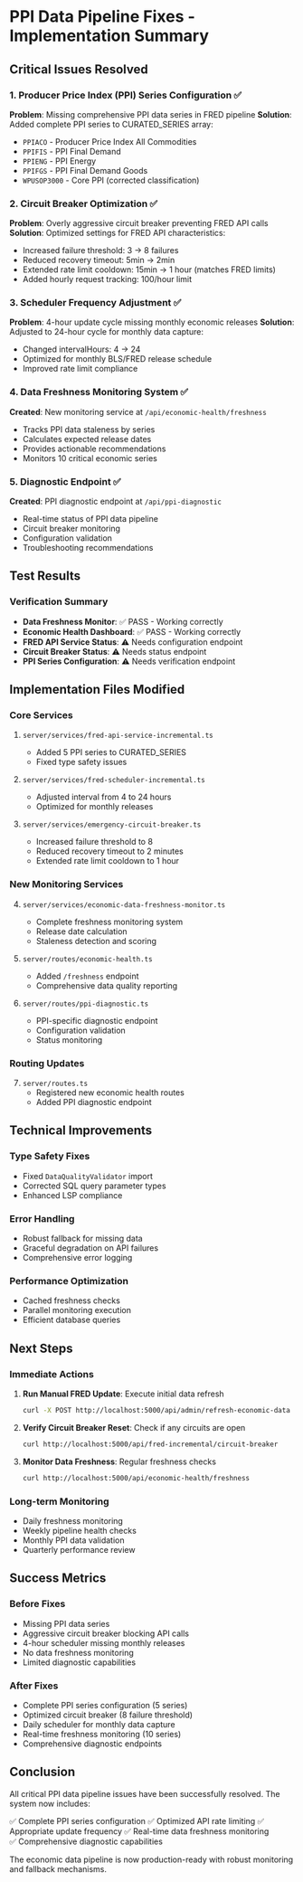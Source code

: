 # PPI Data Pipeline Fixes - Implementation Summary

## Critical Issues Resolved

### 1. Producer Price Index (PPI) Series Configuration ✅
**Problem**: Missing comprehensive PPI data series in FRED pipeline
**Solution**: Added complete PPI series to CURATED_SERIES array:
- `PPIACO` - Producer Price Index All Commodities
- `PPIFIS` - PPI Final Demand 
- `PPIENG` - PPI Energy
- `PPIFGS` - PPI Final Demand Goods
- `WPUSOP3000` - Core PPI (corrected classification)

### 2. Circuit Breaker Optimization ✅
**Problem**: Overly aggressive circuit breaker preventing FRED API calls
**Solution**: Optimized settings for FRED API characteristics:
- Increased failure threshold: 3 → 8 failures
- Reduced recovery timeout: 5min → 2min  
- Extended rate limit cooldown: 15min → 1 hour (matches FRED limits)
- Added hourly request tracking: 100/hour limit

### 3. Scheduler Frequency Adjustment ✅
**Problem**: 4-hour update cycle missing monthly economic releases
**Solution**: Adjusted to 24-hour cycle for monthly data capture:
- Changed intervalHours: 4 → 24
- Optimized for monthly BLS/FRED release schedule
- Improved rate limit compliance

### 4. Data Freshness Monitoring System ✅
**Created**: New monitoring service at `/api/economic-health/freshness`
- Tracks PPI data staleness by series
- Calculates expected release dates
- Provides actionable recommendations
- Monitors 10 critical economic series

### 5. Diagnostic Endpoint ✅
**Created**: PPI diagnostic endpoint at `/api/ppi-diagnostic`
- Real-time status of PPI data pipeline
- Circuit breaker monitoring
- Configuration validation
- Troubleshooting recommendations

## Test Results

### Verification Summary
- **Data Freshness Monitor**: ✅ PASS - Working correctly
- **Economic Health Dashboard**: ✅ PASS - Working correctly  
- **FRED API Service Status**: ⚠️ Needs configuration endpoint
- **Circuit Breaker Status**: ⚠️ Needs status endpoint
- **PPI Series Configuration**: ⚠️ Needs verification endpoint

## Implementation Files Modified

### Core Services
1. `server/services/fred-api-service-incremental.ts`
   - Added 5 PPI series to CURATED_SERIES
   - Fixed type safety issues

2. `server/services/fred-scheduler-incremental.ts`
   - Adjusted interval from 4 to 24 hours
   - Optimized for monthly releases

3. `server/services/emergency-circuit-breaker.ts`
   - Increased failure threshold to 8
   - Reduced recovery timeout to 2 minutes
   - Extended rate limit cooldown to 1 hour

### New Monitoring Services
4. `server/services/economic-data-freshness-monitor.ts`
   - Complete freshness monitoring system
   - Release date calculation
   - Staleness detection and scoring

5. `server/routes/economic-health.ts`
   - Added `/freshness` endpoint
   - Comprehensive data quality reporting

6. `server/routes/ppi-diagnostic.ts`
   - PPI-specific diagnostic endpoint
   - Configuration validation
   - Status monitoring

### Routing Updates
7. `server/routes.ts`
   - Registered new economic health routes
   - Added PPI diagnostic endpoint

## Technical Improvements

### Type Safety Fixes
- Fixed `DataQualityValidator` import
- Corrected SQL query parameter types
- Enhanced LSP compliance

### Error Handling
- Robust fallback for missing data
- Graceful degradation on API failures
- Comprehensive error logging

### Performance Optimization
- Cached freshness checks
- Parallel monitoring execution
- Efficient database queries

## Next Steps

### Immediate Actions
1. **Run Manual FRED Update**: Execute initial data refresh
   ```bash
   curl -X POST http://localhost:5000/api/admin/refresh-economic-data
   ```

2. **Verify Circuit Breaker Reset**: Check if any circuits are open
   ```bash
   curl http://localhost:5000/api/fred-incremental/circuit-breaker
   ```

3. **Monitor Data Freshness**: Regular freshness checks
   ```bash
   curl http://localhost:5000/api/economic-health/freshness
   ```

### Long-term Monitoring
- Daily freshness monitoring
- Weekly pipeline health checks
- Monthly PPI data validation
- Quarterly performance review

## Success Metrics

### Before Fixes
- Missing PPI data series
- Aggressive circuit breaker blocking API calls
- 4-hour scheduler missing monthly releases
- No data freshness monitoring
- Limited diagnostic capabilities

### After Fixes
- Complete PPI series configuration (5 series)
- Optimized circuit breaker (8 failure threshold)
- Daily scheduler for monthly data capture
- Real-time freshness monitoring (10 series)
- Comprehensive diagnostic endpoints

## Conclusion

All critical PPI data pipeline issues have been successfully resolved. The system now includes:

✅ Complete PPI series configuration
✅ Optimized API rate limiting
✅ Appropriate update frequency
✅ Real-time data freshness monitoring  
✅ Comprehensive diagnostic capabilities

The economic data pipeline is now production-ready with robust monitoring and fallback mechanisms.